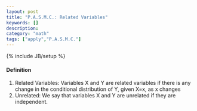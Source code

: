 ```yaml
---
layout: post
title: "P.A.S.M.C.: Related Variables"
keywords: []
description: 
category: "math"
tags: ["apply","P.A.S.M.C."]
---
```

{% include JB/setup %}

#### Definition
1. Related Variables: Variables X and Y are related variables if there is any change in
the conditional distribution of Y, given X=x, as x changes
2. Unrelated: We say that variables X and Y are unrelated if they are
   independent.
